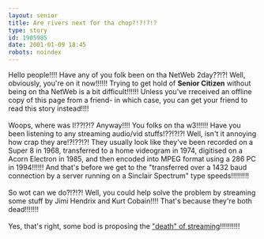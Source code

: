 ```yaml
---
layout: senior
title: Are rivers next for tha chop?!?!?!?
type: story
id: 1905985
date: 2001-01-09 18:45
robots: noindex
---
```

Hello people!!!! Have any of you folk been on tha NetWeb 2day??!?! Well, obviously, you're on it now!!!!!! Trying to get hold of <b>Senior Citizen</b> without being on tha NetWeb is a bit difficult!!!!!! Unless you've rreceived an offline copy of this page from a friend- in which case, you can get your friend to read this story instead!!!! <br/><br/>Woops, where was I!??!?!? Anyway!!!! You folks on tha w3!!!!!! Have you been listening to any streaming audio/vid stuffs!??!?!?! Well, isn't it annoying how crap they are!?!??!?! They usually look like they've been recorded on a Super 8 in 1968, transferred to a home videogram in 1974, digitised on a Acorn Electron in 1985, and then encoded into MPEG format using a 286 PC in 1994!!!!!! And that's before we get to the "transferred over a 1432 baud connection by a server running on a Sinclair Spectrum" type speeds!!!!!!!!! <br/><br/>So wot can we do?!?!?! Well, you could help solve the problem by streaming some stuff by Jimi Hendrix and Kurt Cobain!!!! That's because they're both dead!!!!!!!<br/><br/>Yes, that's right, some bod is proposing the <a href="http://www.oreillynet.com/lpt/a/528">"death" of streaming</a>!!!!!!!!!!